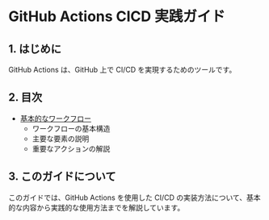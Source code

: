 # GitHub Actions CICD 実践ガイド

## 1. はじめに

GitHub Actions は、GitHub 上で CI/CD を実現するためのツールです。

## 2. 目次

- [基本的なワークフロー](docs/basic_workflows.md)
  - ワークフローの基本構造
  - 主要な要素の説明
  - 重要なアクションの解説

## 3. このガイドについて

このガイドでは、GitHub Actions を使用した CI/CD の実装方法について、基本的な内容から実践的な使用方法までを解説しています。
